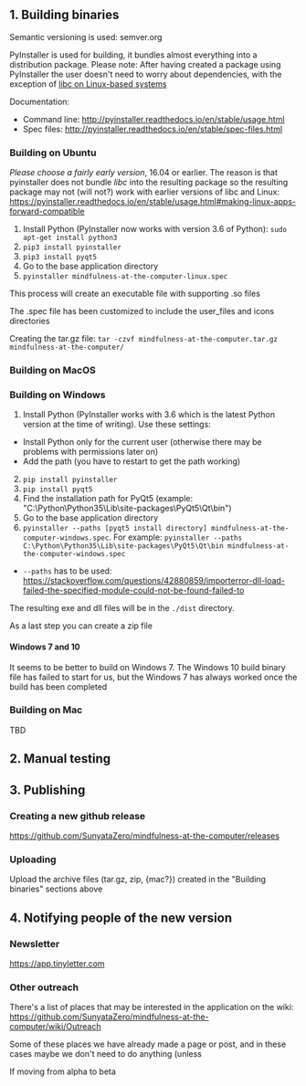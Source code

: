 


## 1. Building binaries

Semantic versioning is used: semver.org

PyInstaller is used for building, it bundles almost everything into a distribution package. Please note: After having created a package using PyInstaller the user doesn't need to worry about dependencies, with the exception of [libc on Linux-based systems](https://pyinstaller.readthedocs.io/en/stable/usage.html#making-linux-apps-forward-compatible)

Documentation:
* Command line: http://pyinstaller.readthedocs.io/en/stable/usage.html
* Spec files: http://pyinstaller.readthedocs.io/en/stable/spec-files.html


### Building on Ubuntu

*Please choose a fairly early version*, 16.04 or earlier. The reason is that pyinstaller does not bundle *libc* into the resulting package so the resulting package may not (will not?) work with earlier versions of libc and Linux:
https://pyinstaller.readthedocs.io/en/stable/usage.html#making-linux-apps-forward-compatible

1. Install Python (PyInstaller now works with version 3.6 of Python): `sudo apt-get install python3`
2. `pip3 install pyinstaller`
3. `pip3 install pyqt5`
3. Go to the base application directory
4. `pyinstaller mindfulness-at-the-computer-linux.spec`

This process will create an executable file with supporting .so files

The .spec file has been customized to include the user_files and icons directories

Creating the tar.gz file: `tar -czvf mindfulness-at-the-computer.tar.gz mindfulness-at-the-computer/`

### Building on MacOS


### Building on Windows

1. Install Python (PyInstaller works with 3.6 which is the latest Python version at the time of writing). Use these settings:
  * Install Python only for the current user (otherwise there may be problems with permissions later on)
  * Add the path (you have to restart to get the path working)
2. `pip install pyinstaller`
3. `pip install pyqt5`
4. Find the installation path for PyQt5 (example: "C:\Python\Python35\Lib\site-packages\PyQt5\Qt\bin")
5. Go to the base application directory
6. `pyinstaller --paths [pyqt5 install directory] mindfulness-at-the-computer-windows.spec`. For example: `pyinstaller --paths C:\Python\Python35\Lib\site-packages\PyQt5\Qt\bin mindfulness-at-the-computer-windows.spec`
  * `--paths` has to be used: https://stackoverflow.com/questions/42880859/importerror-dll-load-failed-the-specified-module-could-not-be-found-failed-to

The resulting exe and dll files will be in the `./dist` directory.

As a last step you can create a zip file

#### Windows 7 and 10

It seems to be better to build on Windows 7. The Windows 10 build binary file has failed to start for us, but the Windows 7 has always worked once the build has been completed

### Building on Mac

TBD


## 2. Manual testing



## 3. Publishing

### Creating a new github release

https://github.com/SunyataZero/mindfulness-at-the-computer/releases

### Uploading

Upload the archive files (tar.gz, zip, {mac?}) created in the "Building binaries" sections above


## 4. Notifying people of the new version

### Newsletter

https://app.tinyletter.com

### Other outreach

There's a list of places that may be interested in the application on the wiki:
https://github.com/SunyataZero/mindfulness-at-the-computer/wiki/Outreach

Some of these places we have already made a page or post, and in these cases maybe we don't need to do anything (unless

If moving from alpha to beta

